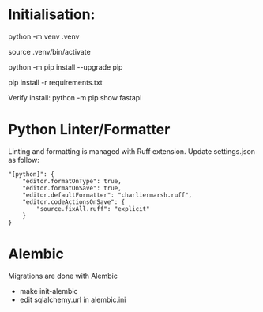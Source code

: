 # Initialisation:
python -m venv .venv

source .venv/bin/activate

python -m pip install --upgrade pip

pip install -r requirements.txt

Verify install: python -m pip show fastapi

# Python Linter/Formatter
Linting and formatting is managed with Ruff extension. Update settings.json as follow:
```
"[python]": {
    "editor.formatOnType": true,
    "editor.formatOnSave": true,
    "editor.defaultFormatter": "charliermarsh.ruff",
    "editor.codeActionsOnSave": {
        "source.fixAll.ruff": "explicit"
    }
}
```
# Alembic
Migrations are done with Alembic
- make init-alembic
- edit sqlalchemy.url in alembic.ini